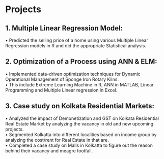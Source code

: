 # Projects

## 1. Multiple Linear Regression Model: 
• Predicted the selling price of a home using various Multiple Linear Regression models in R and did the appropriate Statistical analysis. 
## 2. Optimization of a Process using ANN & ELM: 
• Implemented data-driven optimization techniques for Dynamic Operational Management of Sponge Iron Rotary Kilns.<br>
• This include Extreme Learning Machine in R, ANN in MATLAB, Linear Programming and Multiple Linear regression in Excel.
## 3. Case study on Kolkata Residential Markets: 
• Analyzed the impact of Demonetization and GST on Kolkata Residential Real Estate Market by analyzing the vacancy in old and new upcoming projects.<br>
• Segmented Kolkatta into different localities based on income group by analyzing the cost/rent for Real Estate in that are.<br>
• Completed a case study on Malls in Kolkatta to figure out the reason behind their vacancy and meagre footfall.

